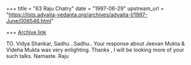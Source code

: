 +++
title = "63 Raju Chatry"
date = "1997-06-29"
upstream_url = "https://lists.advaita-vedanta.org/archives/advaita-l/1997-June/006546.html"

+++
[Archive link](https://lists.advaita-vedanta.org/archives/advaita-l/1997-June/006546.html)

TO. Vidya Shankar,
Sadhu ..Sadhu.. Your response about Jeevan Mukta & Videha Mukta was very
enlighting. Thanks , I will be looking more of your such talks. Namaste.
Raju

